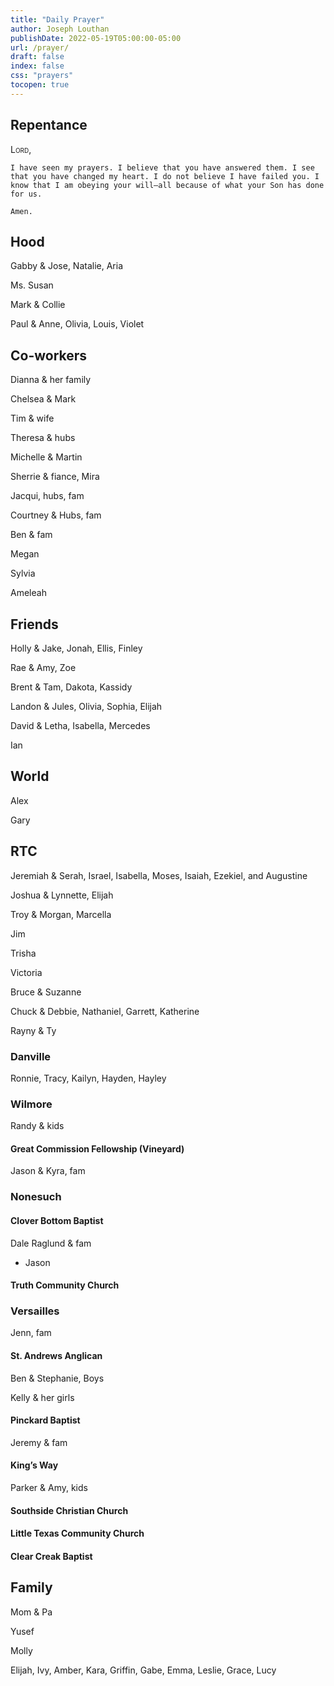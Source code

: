 ```yaml
---
title: "Daily Prayer"
author: Joseph Louthan
publishDate: 2022-05-19T05:00:00-05:00
url: /prayer/
draft: false
index: false
css: "prayers"
tocopen: true
---
```

## Repentance

<div style='font-variant: small-caps;'>
Lord,
</div>

```text
I have seen my prayers. I believe that you have answered them. I see that you have changed my heart. I do not believe I have failed you. I know that I am obeying your will—​all because of what your Son has done for us.

Amen.
```

## Hood

Gabby & Jose, Natalie, Aria

Ms. Susan

Mark & Collie

Paul & Anne, Olivia, Louis, Violet

## Co-workers

Dianna & her family

Chelsea & Mark

Tim & wife

Theresa & hubs

Michelle & Martin

Sherrie & fiance, Mira

Jacqui, hubs, fam

Courtney & Hubs, fam

Ben & fam

Megan

Sylvia

Ameleah

## Friends

Holly & Jake, Jonah, Ellis, Finley

Rae & Amy, Zoe

Brent & Tam, Dakota, Kassidy

Landon & Jules, Olivia, Sophia, Elijah

David & Letha, Isabella, Mercedes

Ian

## World

Alex

Gary

## RTC

Jeremiah & Serah, Israel, Isabella, Moses, Isaiah, Ezekiel, and Augustine

Joshua & Lynnette, Elijah

Troy & Morgan, Marcella

Jim

Trisha

Victoria

Bruce & Suzanne

Chuck & Debbie, Nathaniel, Garrett, Katherine

Rayny & Ty

### Danville

Ronnie, Tracy, Kailyn, Hayden, Hayley

### Wilmore

Randy & kids

#### Great Commission Fellowship (Vineyard)

Jason & Kyra, fam

### Nonesuch

#### Clover Bottom Baptist  

Dale Raglund & fam  

- Jason

#### Truth Community Church

### Versailles

Jenn, fam 

#### St. Andrews Anglican  

Ben & Stephanie, Boys

Kelly & her girls

#### Pinckard Baptist

Jeremy & fam

#### King’s Way

Parker & Amy, kids

#### Southside Christian Church

#### Little Texas Community Church

#### Clear Creak Baptist

## Family

Mom & Pa

Yusef

Molly

Elijah, Ivy, Amber, Kara, Griffin, Gabe, Emma, Leslie, Grace, Lucy
